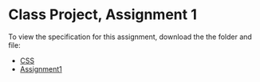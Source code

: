 # Class Project, Assignment 1
To view the specification for this assignment, download the the folder and file:
- [CSS](../CourseMaterial/class_project/css/)
- [Assignment1](../CourseMaterial/class_project/assignment1.html)

